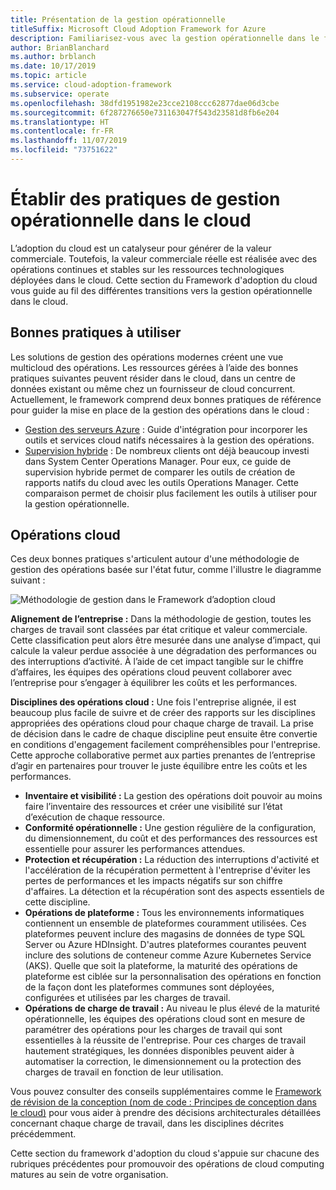 ```yaml
---
title: Présentation de la gestion opérationnelle
titleSuffix: Microsoft Cloud Adoption Framework for Azure
description: Familiarisez-vous avec la gestion opérationnelle dans le framework d'adoption du cloud.
author: BrianBlanchard
ms.author: brblanch
ms.date: 10/17/2019
ms.topic: article
ms.service: cloud-adoption-framework
ms.subservice: operate
ms.openlocfilehash: 38dfd1951982e23cce2108ccc62877dae06d3cbe
ms.sourcegitcommit: 6f287276650e731163047f543d23581d8fb6e204
ms.translationtype: HT
ms.contentlocale: fr-FR
ms.lasthandoff: 11/07/2019
ms.locfileid: "73751622"
---
```

# <a name="establish-operational-management-practices-in-the-cloud"></a>Établir des pratiques de gestion opérationnelle dans le cloud

L’adoption du cloud est un catalyseur pour générer de la valeur commerciale. Toutefois, la valeur commerciale réelle est réalisée avec des opérations continues et stables sur les ressources technologiques déployées dans le cloud. Cette section du Framework d'adoption du cloud vous guide au fil des différentes transitions vers la gestion opérationnelle dans le cloud.

## <a name="actionable-best-practices"></a>Bonnes pratiques à utiliser

Les solutions de gestion des opérations modernes créent une vue multicloud des opérations. Les ressources gérées à l’aide des bonnes pratiques suivantes peuvent résider dans le cloud, dans un centre de données existant ou même chez un fournisseur de cloud concurrent. Actuellement, le framework comprend deux bonnes pratiques de référence pour guider la mise en place de la gestion des opérations dans le cloud :

- [Gestion des serveurs Azure](./azure-server-management/index.md) : Guide d'intégration pour incorporer les outils et services cloud natifs nécessaires à la gestion des opérations.
- [Supervision hybride](./monitor/index.md) : De nombreux clients ont déjà beaucoup investi dans System Center Operations Manager. Pour eux, ce guide de supervision hybride permet de comparer les outils de création de rapports natifs du cloud avec les outils Operations Manager. Cette comparaison permet de choisir plus facilement les outils à utiliser pour la gestion opérationnelle.

## <a name="cloud-operations"></a>Opérations cloud

Ces deux bonnes pratiques s'articulent autour d'une méthodologie de gestion des opérations basée sur l'état futur, comme l'illustre le diagramme suivant :

![Méthodologie de gestion dans le Framework d’adoption cloud](../_images/manage/caf-manage.png)

**Alignement de l’entreprise :** Dans la méthodologie de gestion, toutes les charges de travail sont classées par état critique et valeur commerciale. Cette classification peut alors être mesurée dans une analyse d’impact, qui calcule la valeur perdue associée à une dégradation des performances ou des interruptions d’activité. À l’aide de cet impact tangible sur le chiffre d’affaires, les équipes des opérations cloud peuvent collaborer avec l’entreprise pour s’engager à équilibrer les coûts et les performances.

**Disciplines des opérations cloud :** Une fois l'entreprise alignée, il est beaucoup plus facile de suivre et de créer des rapports sur les disciplines appropriées des opérations cloud pour chaque charge de travail. La prise de décision dans le cadre de chaque discipline peut ensuite être convertie en conditions d'engagement facilement compréhensibles pour l'entreprise. Cette approche collaborative permet aux parties prenantes de l’entreprise d’agir en partenaires pour trouver le juste équilibre entre les coûts et les performances.

- **Inventaire et visibilité :** La gestion des opérations doit pouvoir au moins faire l’inventaire des ressources et créer une visibilité sur l’état d’exécution de chaque ressource.
- **Conformité opérationnelle :** Une gestion régulière de la configuration, du dimensionnement, du coût et des performances des ressources est essentielle pour assurer les performances attendues.
- **Protection et récupération :** La réduction des interruptions d'activité et l'accélération de la récupération permettent à l'entreprise d'éviter les pertes de performances et les impacts négatifs sur son chiffre d'affaires. La détection et la récupération sont des aspects essentiels de cette discipline.
- **Opérations de plateforme :** Tous les environnements informatiques contiennent un ensemble de plateformes couramment utilisées. Ces plateformes peuvent inclure des magasins de données de type SQL Server ou Azure HDInsight. D'autres plateformes courantes peuvent inclure des solutions de conteneur comme Azure Kubernetes Service (AKS). Quelle que soit la plateforme, la maturité des opérations de plateforme est ciblée sur la personnalisation des opérations en fonction de la façon dont les plateformes communes sont déployées, configurées et utilisées par les charges de travail.
- **Opérations de charge de travail :** Au niveau le plus élevé de la maturité opérationnelle, les équipes des opérations cloud sont en mesure de paramétrer des opérations pour les charges de travail qui sont essentielles à la réussite de l'entreprise. Pour ces charges de travail hautement stratégiques, les données disponibles peuvent aider à automatiser la correction, le dimensionnement ou la protection des charges de travail en fonction de leur utilisation.

Vous pouvez consulter des conseils supplémentaires comme le [Framework de révision de la conception (nom de code : Principes de conception dans le cloud)](https://docs.microsoft.com/azure/architecture/framework/resiliency/overview) pour vous aider à prendre des décisions architecturales détaillées concernant chaque charge de travail, dans les disciplines décrites précédemment.

Cette section du framework d'adoption du cloud s'appuie sur chacune des rubriques précédentes pour promouvoir des opérations de cloud computing matures au sein de votre organisation.
